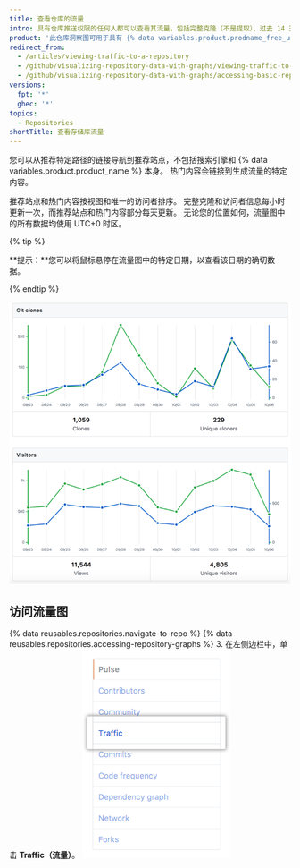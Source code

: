```yaml
---
title: 查看仓库的流量
intro: 具有仓库推送权限的任何人都可以查看其流量，包括完整克隆（不是提取）、过去 14 天的访问者、推荐站点以及流量图中的热门内容。
product: '此仓库洞察图可用于具有 {% data variables.product.prodname_free_user %} 和 {% data variables.product.prodname_free_team %}（对于组织）的公共仓库，以及具有 {% data variables.product.prodname_pro %}、{% data variables.product.prodname_team %} 和 {% data variables.product.prodname_ghe_cloud %} 的公共和私有仓库。{% ifversion fpt %} 更多信息请参阅“[关于仓库图](/articles/about-repository-graphs)”和“[{% data variables.product.prodname_dotcom %} 的产品](/articles/github-s-products)。”{% endif %}'
redirect_from:
  - /articles/viewing-traffic-to-a-repository
  - /github/visualizing-repository-data-with-graphs/viewing-traffic-to-a-repository
  - /github/visualizing-repository-data-with-graphs/accessing-basic-repository-data/viewing-traffic-to-a-repository
versions:
  fpt: '*'
  ghec: '*'
topics:
  - Repositories
shortTitle: 查看存储库流量
---
```


您可以从推荐特定路径的链接导航到推荐站点，不包括搜索引擎和 {% data variables.product.product_name %} 本身。 热门内容会链接到生成流量的特定内容。

推荐站点和热门内容按视图和唯一的访问者排序。 完整克隆和访问者信息每小时更新一次，而推荐站点和热门内容部分每天更新。 无论您的位置如何，流量图中的所有数据均使用 UTC+0 时区。

{% tip %}

**提示：**您可以将鼠标悬停在流量图中的特定日期，以查看该日期的确切数据。

{% endtip %}

![带工具提示的仓库流量图](/assets/images/help/graphs/repo_traffic_graphs_tooltip_dotcom.png)

## 访问流量图

{% data reusables.repositories.navigate-to-repo %}
{% data reusables.repositories.accessing-repository-graphs %}
3. 在左侧边栏中，单击 **Traffic（流量）**。 ![流量选项卡](/assets/images/help/graphs/traffic_tab.png)
